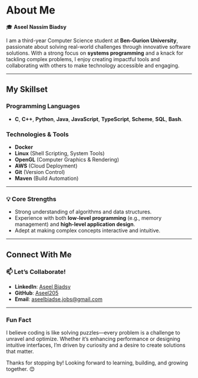 # About Me

🎓 **Aseel Nassim Biadsy**

I am a third-year Computer Science student at **Ben-Gurion University**, passionate about solving real-world challenges through innovative software solutions. With a strong focus on **systems programming** and a knack for tackling complex problems, I enjoy creating impactful tools and collaborating with others to make technology accessible and engaging.

---

## My Skillset

### **Programming Languages**
- **C**, **C++**, **Python**, **Java**, **JavaScript**, **TypeScript**, **Scheme**, **SQL**, **Bash**.

### **Technologies & Tools**
- **Docker**
- **Linux** (Shell Scripting, System Tools)
- **OpenGL** (Computer Graphics & Rendering)
- **AWS** (Cloud Deployment)
- **Git** (Version Control)
- **Maven** (Build Automation)

---

### 💡 **Core Strengths**
- Strong understanding of algorithms and data structures.
- Experience with both **low-level programming** (e.g., memory management) and **high-level application design**.
- Adept at making complex concepts interactive and intuitive.

---

## Connect With Me

### 📫 Let’s Collaborate!
- **LinkedIn**: [Aseel Biadsy](https://www.linkedin.com/in/aseel-biadsy-9b5792303/)
- **GitHub**: [Aseel205](https://github.com/Aseel205)
- **Email**: [aseelbiadse.jobs@gmail.com](mailto:aseelbiadse.jobs@gmail.com)

---

### Fun Fact
I believe coding is like solving puzzles—every problem is a challenge to unravel and optimize. Whether it’s enhancing performance or designing intuitive interfaces, I’m driven by curiosity and a desire to create solutions that matter.

Thanks for stopping by! Looking forward to learning, building, and growing together. 😊
